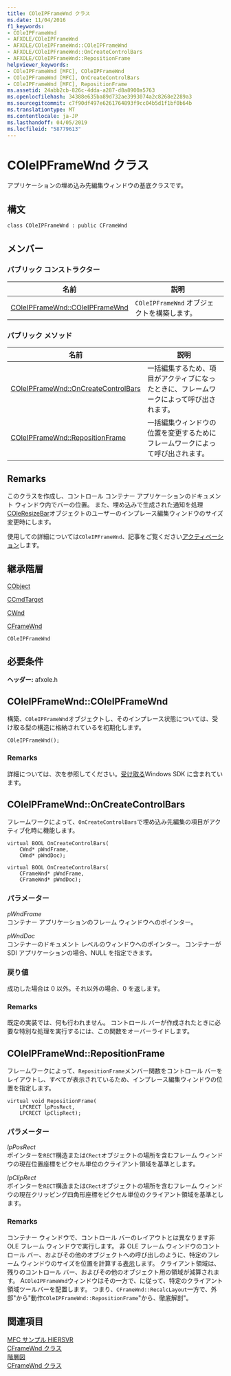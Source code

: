 ```yaml
---
title: COleIPFrameWnd クラス
ms.date: 11/04/2016
f1_keywords:
- COleIPFrameWnd
- AFXOLE/COleIPFrameWnd
- AFXOLE/COleIPFrameWnd::COleIPFrameWnd
- AFXOLE/COleIPFrameWnd::OnCreateControlBars
- AFXOLE/COleIPFrameWnd::RepositionFrame
helpviewer_keywords:
- COleIPFrameWnd [MFC], COleIPFrameWnd
- COleIPFrameWnd [MFC], OnCreateControlBars
- COleIPFrameWnd [MFC], RepositionFrame
ms.assetid: 24abb2cb-826c-4dda-a287-d8a8900a5763
ms.openlocfilehash: 34388e635ba89d732ae3993074a2c8268e2289a3
ms.sourcegitcommit: c7f90df497e6261764893f9cc04b5d1f1bf0b64b
ms.translationtype: MT
ms.contentlocale: ja-JP
ms.lasthandoff: 04/05/2019
ms.locfileid: "58779613"
---
```

# <a name="coleipframewnd-class"></a>COleIPFrameWnd クラス

アプリケーションの埋め込み先編集ウィンドウの基底クラスです。

## <a name="syntax"></a>構文

```
class COleIPFrameWnd : public CFrameWnd
```

## <a name="members"></a>メンバー

### <a name="public-constructors"></a>パブリック コンストラクター

|名前|説明|
|----------|-----------------|
|[COleIPFrameWnd::COleIPFrameWnd](#coleipframewnd)|`COleIPFrameWnd` オブジェクトを構築します。|

### <a name="public-methods"></a>パブリック メソッド

|名前|説明|
|----------|-----------------|
|[COleIPFrameWnd::OnCreateControlBars](#oncreatecontrolbars)|一括編集するため、項目がアクティブになったときに、フレームワークによって呼び出されます。|
|[COleIPFrameWnd::RepositionFrame](#repositionframe)|一括編集ウィンドウの位置を変更するためにフレームワークによって呼び出されます。|

## <a name="remarks"></a>Remarks

このクラスを作成し、コントロール コンテナー アプリケーションのドキュメント ウィンドウ内でバーの位置。 また、埋め込みで生成された通知を処理[COleResizeBar](../../mfc/reference/coleresizebar-class.md)オブジェクトのユーザーのインプレース編集ウィンドウのサイズ変更時にします。

使用しての詳細については`COleIPFrameWnd`、記事をご覧ください[アクティベーション](../../mfc/activation-cpp.md)します。

## <a name="inheritance-hierarchy"></a>継承階層

[CObject](../../mfc/reference/cobject-class.md)

[CCmdTarget](../../mfc/reference/ccmdtarget-class.md)

[CWnd](../../mfc/reference/cwnd-class.md)

[CFrameWnd](../../mfc/reference/cframewnd-class.md)

`COleIPFrameWnd`

## <a name="requirements"></a>必要条件

**ヘッダー:** afxole.h

##  <a name="coleipframewnd"></a>  COleIPFrameWnd::COleIPFrameWnd

構築、`COleIPFrameWnd`オブジェクトし、そのインプレース状態については、受け取る型の構造に格納されているを初期化します。

```
COleIPFrameWnd();
```

### <a name="remarks"></a>Remarks

詳細については、次を参照してください。[受け取る](/windows/desktop/api/oleidl/ns-oleidl-tagoifi)Windows SDK に含まれています。

##  <a name="oncreatecontrolbars"></a>  COleIPFrameWnd::OnCreateControlBars

フレームワークによって、`OnCreateControlBars`で埋め込み先編集の項目がアクティブ化時に機能します。

```
virtual BOOL OnCreateControlBars(
    CWnd* pWndFrame,
    CWnd* pWndDoc);

virtual BOOL OnCreateControlBars(
    CFrameWnd* pWndFrame,
    CFrameWnd* pWndDoc);
```

### <a name="parameters"></a>パラメーター

*pWndFrame*<br/>
コンテナー アプリケーションのフレーム ウィンドウへのポインター。

*pWndDoc*<br/>
コンテナーのドキュメント レベルのウィンドウへのポインター。 コンテナーが SDI アプリケーションの場合、NULL を指定できます。

### <a name="return-value"></a>戻り値

成功した場合は 0 以外。それ以外の場合、0 を返します。

### <a name="remarks"></a>Remarks

既定の実装では、何も行われません。 コントロール バーが作成されたときに必要な特別な処理を実行するには、この関数をオーバーライドします。

##  <a name="repositionframe"></a>  COleIPFrameWnd::RepositionFrame

フレームワークによって、`RepositionFrame`メンバー関数をコントロール バーをレイアウトし、すべてが表示されているため、インプレース編集ウィンドウの位置を指定します。

```
virtual void RepositionFrame(
    LPCRECT lpPosRect,
    LPCRECT lpClipRect);
```

### <a name="parameters"></a>パラメーター

*lpPosRect*<br/>
ポインターを`RECT`構造または`CRect`オブジェクトの場所を含むフレーム ウィンドウの現在位置座標をピクセル単位のクライアント領域を基準とします。

*lpClipRect*<br/>
ポインターを`RECT`構造または`CRect`オブジェクトの場所を含むフレーム ウィンドウの現在クリッピング四角形座標をピクセル単位のクライアント領域を基準とします。

### <a name="remarks"></a>Remarks

コンテナー ウィンドウで、コントロール バーのレイアウトとは異なります非 OLE フレーム ウィンドウで実行します。 非 OLE フレーム ウィンドウのコントロール バー、およびその他のオブジェクトへの呼び出しのように、特定のフレーム ウィンドウのサイズを位置を計算する[表示](../../mfc/reference/cframewnd-class.md#recalclayout)します。 クライアント領域は、残りのコントロール バー、およびその他のオブジェクト用の領域が減算されます。 A`COleIPFrameWnd`ウィンドウはその一方で、に従って、特定のクライアント領域ツールバーを配置します。 つまり、`CFrameWnd::RecalcLayout`一方で、外部"から"動作`COleIPFrameWnd::RepositionFrame`"から、徹底解剖"。

## <a name="see-also"></a>関連項目

[MFC サンプル HIERSVR](../../overview/visual-cpp-samples.md)<br/>
[CFrameWnd クラス](../../mfc/reference/cframewnd-class.md)<br/>
[階層図](../../mfc/hierarchy-chart.md)<br/>
[CFrameWnd クラス](../../mfc/reference/cframewnd-class.md)
